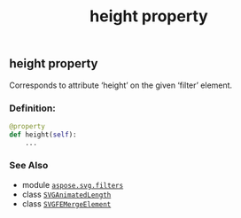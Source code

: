 ﻿---
title: height property
second_title: Aspose.SVG for Python via .NET API References
description: 
type: docs
weight: 620
url: /python-net/aspose.svg.filters/svgfemergeelement/height/
is_root: false
---

## height property


Corresponds to attribute ‘height’ on the given ‘filter’ element.
### Definition:
```python
@property
def height(self):
    ...
```

### See Also
* module [`aspose.svg.filters`](../../)
* class [`SVGAnimatedLength`](/svg/python-net/aspose.svg.datatypes/svganimatedlength)
* class [`SVGFEMergeElement`](/svg/python-net/aspose.svg.filters/svgfemergeelement)

